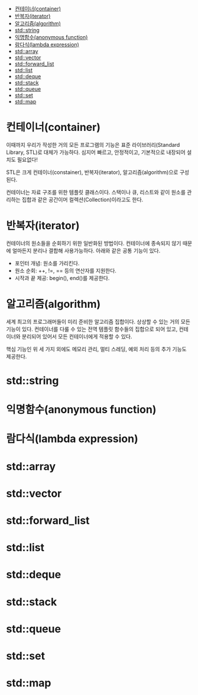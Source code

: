 - [컨테이너(container)](#컨테이너container)
- [반복자(iterator)](#반복자iterator)
- [알고리즘(algorithm)](#알고리즘algorithm)
- [std::string](#stdstring)
- [익명함수(anonymous function)](#익명함수anonymous-function)
- [람다식(lambda expression)](#람다식lambda-expression)
- [std::array](#stdarray)
- [std::vector](#stdvector)
- [std::forward\_list](#stdforward_list)
- [std::list](#stdlist)
- [std::deque](#stddeque)
- [std::stack](#stdstack)
- [std::queue](#stdqueue)
- [std::set](#stdset)
- [std::map](#stdmap)

# 컨테이너(container)
이때까지 우리가 작성한 거의 모든 프로그램의 기능은 표준 라이브러리(Standard Library, STL)로 대체가 가능하다. 심지어 빠르고, 안정적이고, 기본적으로 내장되어 설치도 필요없다!

STL은 크게 컨테이너(constainer), 반복자(iterator), 알고리즘(algorithm)으로 구성된다.

컨테이너는 자료 구조를 위한 템플릿 클래스이다. 스택이나 큐, 리스트와 같이 원소를 관리하는 집합과 같은 공간이머 컬렉션(Collection)이라고도 한다. 

# 반복자(iterator)
컨테이너의 원소들을 순회하기 위한 일반화된 방법이다. 컨테이너에 종속되지 않기 때문에 얼마든지 분리나 결합해 사용가능하다. 아래와 같은 공통 기능이 있다.

- 포인터 개념: 원소를 가리킨다.
- 원소 순회: ++, !=, == 등의 연산자를 지원한다.
- 시작과 끝 제공: begin(), end()를 제공한다.

# 알고리즘(algorithm)
세계 최고의 프로그래머들이 미리 준비한 알고리즘 집합이다. 상상할 수 있는 거의 모든 기능이 있다. 컨테이너를 다룰 수 있는 전역 템플릿 함수들의 집합으로 되어 있고, 컨테이너와 분리되어 있어서 모든 컨테이너에게 적용할 수 있다.

핵심 기능인 위 세 가지 외에도 메모리 관리, 멀티 스레딩, 예외 처리 등의 추가 기능도 제공한다.

# std::string

# 익명함수(anonymous function)

# 람다식(lambda expression)

# std::array

# std::vector

# std::forward_list

# std::list

# std::deque

# std::stack

# std::queue

# std::set

# std::map